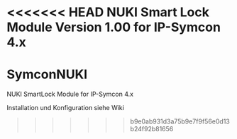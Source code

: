 <<<<<<< HEAD
NUKI Smart Lock Module Version 1.00 for IP-Symcon 4.x 
=======
# SymconNUKI
NUKI SmartLock Module for IP-Symcon 4.x

Installation und Konfiguration siehe Wiki
>>>>>>> b9e0ab931d3a75b9e7f9f56e0d13b24f92b81656
